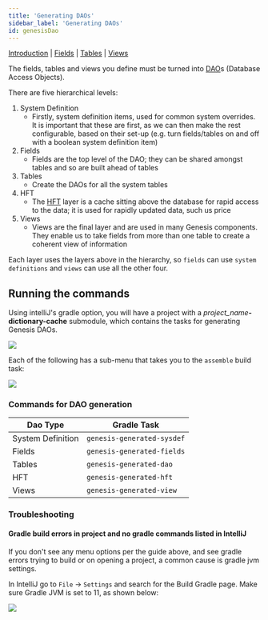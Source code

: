 ```yaml
---
title: 'Generating DAOs'
sidebar_label: 'Generating DAOs'
id: genesisDao
---
```


[Introduction](/database/fields-tables-views/fields-tables-views/)  | [Fields](/database/fields-tables-views/fields/)  | [Tables](/database/fields-tables-views/tables/)  |
 [Views](/database/fields-tables-views/views/)  

The fields, tables and views you define must be turned into [DAO](/getting-started/glossary/glossary/#DAO)s (Database Access Objects).

There are five hierarchical levels:

1. System Definition
    - Firstly, system definition items, used for common system overrides. It is important that these are first, as we can then make the rest configurable, based on their set-up (e.g. turn fields/tables on and off with a boolean system definition item)
2. Fields
    - Fields are the top level of the DAO; they can be shared amongst tables and so are built ahead of tables
3. Tables
    - Create the DAOs for all the system tables
4. HFT
    - The [HFT](/getting-started/glossary/glossary/#hft) layer is a cache sitting above the database for rapid access to the data; it is used for rapidly updated data, such us price
5. Views
    - Views are the final layer and are used in many Genesis components. They enable us to take fields from more than one table to create a coherent view of information 

Each layer uses the layers above in the hierarchy, so `fields` can use `system definitions` and `views` can use all the other four.

## Running the commands

Using intelliJ's gradle option, you will have a project with a _project_name_**-dictionary-cache** submodule, which contains the tasks for generating Genesis DAOs.

![](/img/gradle-intellij-menu.png)

Each of the following has a sub-menu that takes you to the `assemble` build task:

![](/img/gradle-intellij-assemble.png)

### Commands for DAO generation

|Dao Type|Gradle Task|
|--|--|
|System Definition|`genesis-generated-sysdef`|
|Fields|`genesis-generated-fields`|
|Tables|`genesis-generated-dao`|
|HFT|`genesis-generated-hft`|
|Views|`genesis-generated-view`|

### Troubleshooting

#### Gradle build errors in project and no gradle commands listed in IntelliJ 

If you don't see any menu options per the guide above, and see gradle errors trying to build or on opening a project, a common cause is gradle jvm settings.

In IntelliJ go to `File` -> `Settings` and search for the Build Gradle page. Make sure Gradle JVM is set to 11, as shown below:

![](/img/gradle-jvm-version.png)
